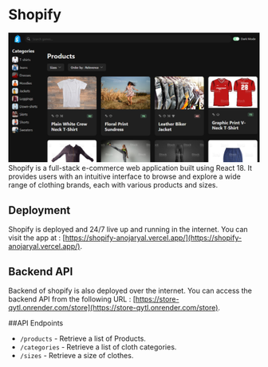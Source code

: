 # Shopify

![Shopify](shopify/public/Shopify.png)
Shopify is a full-stack e-commerce web application built using React 18. It provides users with an intuitive interface to browse and explore a wide range of clothing brands, each with various products and sizes.

## Deployment

Shopify is deployed and 24/7 live up and running in the internet. You can visit the app at : [https://shopify-anojaryal.vercel.app/](https://shopify-anojaryal.vercel.app/).

## Backend API

Backend of shopify is also deployed over the internet. You can access the backend API from the following URL : [https://store-qytl.onrender.com/store](https://store-qytl.onrender.com/store).

##API Endpoints

- `/products` - Retrieve a list of Products.
- `/categories` - Retrieve a list of cloth categories.
- `/sizes` - Retrieve a size of clothes.
